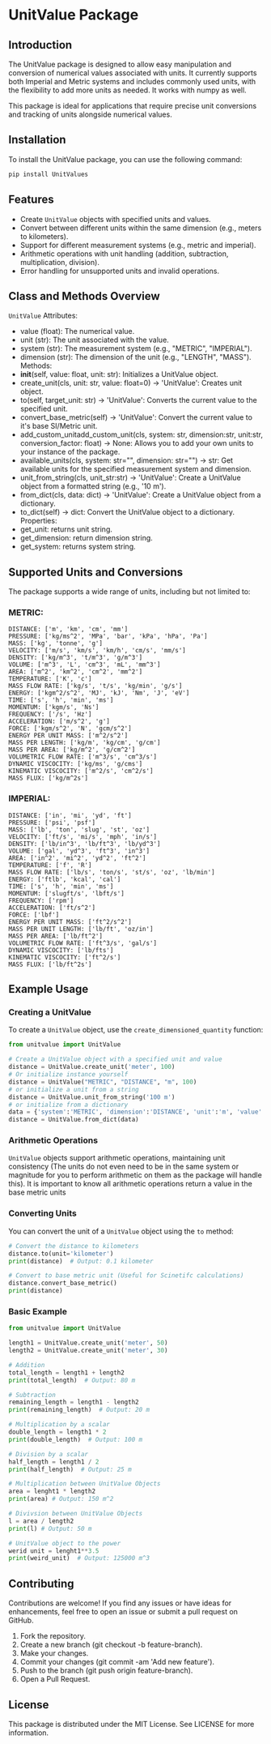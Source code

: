 # UnitValue Package
## Introduction
The UnitValue package is designed to allow easy manipulation and conversion of numerical values associated with units. It currently supports both Imperial and Metric systems and includes commonly used units, with the flexibility to add more units as needed. It works with numpy as well.

This package is ideal for applications that require precise unit conversions and tracking of units alongside numerical values.

## Installation
To install the UnitValue package, you can use the following command:

```bash
pip install UnitValues
```
## Features

- Create `UnitValue` objects with specified units and values.
- Convert between different units within the same dimension (e.g., meters to kilometers).
- Support for different measurement systems (e.g., metric and imperial).
- Arithmetic operations with unit handling (addition, subtraction, multiplication, division).
- Error handling for unsupported units and invalid operations.

## Class and Methods Overview

`UnitValue`
Attributes:
- value (float): The numerical value.
- unit (str): The unit associated with the value.
- system (str): The measurement system (e.g., "METRIC", "IMPERIAL").
- dimension (str): The dimension of the unit (e.g., "LENGTH", "MASS").
Methods:
- __init__(self, value: float, unit: str): Initializes a UnitValue object.
- create_unit(cls, unit: str, value: float=0) -> 'UnitValue': Creates unit object.
- to(self, target_unit: str) -> 'UnitValue': Converts the current value to the specified unit.
- convert_base_metric(self) -> 'UnitValue': Convert the current value to it's base SI/Metric unit.
- add_custom_unitadd_custom_unit(cls, system: str, dimension:str, unit:str, conversion_factor: float) -> None: Allows you to add your own units to your instance of the package.
- available_units(cls, system: str="", dimension: str="") -> str: Get available units for the specified measurement system and dimension.
- unit_from_string(cls, unit_str:str) -> 'UnitValue': Create a UnitValue object from a formatted string (e.g., '10 m').
- from_dict(cls, data: dict) -> 'UnitValue': Create a UnitValue object from a dictionary.
- to_dict(self) -> dict: Convert the UnitValue object to a dictionary.
Properties:
 - get_unit: returns unit string.
 - get_dimension: return dimension string.
 - get_system: returns system string. 

## Supported Units and Conversions

The package supports a wide range of units, including but not limited to:

### METRIC:
    DISTANCE: ['m', 'km', 'cm', 'mm']
    PRESSURE: ['kg/ms^2', 'MPa', 'bar', 'kPa', 'hPa', 'Pa']
    MASS: ['kg', 'tonne', 'g']
    VELOCITY: ['m/s', 'km/s', 'km/h', 'cm/s', 'mm/s']
    DENSITY: ['kg/m^3', 't/m^3', 'g/m^3']
    VOLUME: ['m^3', 'L', 'cm^3', 'mL', 'mm^3']
    AREA: ['m^2', 'km^2', 'cm^2', 'mm^2']
    TEMPERATURE: ['K', 'c']
    MASS FLOW RATE: ['kg/s', 't/s', 'kg/min', 'g/s']
    ENERGY: ['kgm^2/s^2', 'MJ', 'kJ', 'Nm', 'J', 'eV']
    TIME: ['s', 'h', 'min', 'ms']
    MOMENTUM: ['kgm/s', 'Ns']
    FREQUENCY: ['/s', 'Hz']
    ACCELERATION: ['m/s^2', 'g']
    FORCE: ['kgm/s^2', 'N', 'gcm/s^2']
    ENERGY PER UNIT MASS: ['m^2/s^2']
    MASS PER LENGTH: ['kg/m', 'kg/cm', 'g/cm']
    MASS PER AREA: ['kg/m^2', 'g/cm^2']
    VOLUMETRIC FLOW RATE: ['m^3/s', 'cm^3/s']
    DYNAMIC VISCOCITY: ['kg/ms', 'g/cms']
    KINEMATIC VISCOCITY: ['m^2/s', 'cm^2/s']
    MASS FLUX: ['kg/m^2s']

### IMPERIAL:
    DISTANCE: ['in', 'mi', 'yd', 'ft']
    PRESSURE: ['psi', 'psf']
    MASS: ['lb', 'ton', 'slug', 'st', 'oz']
    VELOCITY: ['ft/s', 'mi/s', 'mph', 'in/s']
    DENSITY: ['lb/in^3', 'lb/ft^3', 'lb/yd^3']
    VOLUME: ['gal', 'yd^3', 'ft^3', 'in^3']
    AREA: ['in^2', 'mi^2', 'yd^2', 'ft^2']
    TEMPERATURE: ['f', 'R']
    MASS FLOW RATE: ['lb/s', 'ton/s', 'st/s', 'oz', 'lb/min']
    ENERGY: ['ftlb', 'kcal', 'cal']
    TIME: ['s', 'h', 'min', 'ms']
    MOMENTUM: ['slugft/s', 'lbft/s']
    FREQUENCY: ['rpm']
    ACCELERATION: ['ft/s^2']
    FORCE: ['lbf']
    ENERGY PER UNIT MASS: ['ft^2/s^2']
    MASS PER UNIT LENGTH: ['lb/ft', 'oz/in']
    MASS PER AREA: ['lb/ft^2']
    VOLUMETRIC FLOW RATE: ['ft^3/s', 'gal/s']
    DYNAMIC VISCOCITY: ['lb/fts']
    KINEMATIC VISCOCITY: ['ft^2/s']
    MASS FLUX: ['lb/ft^2s']


## Example Usage

### Creating a UnitValue

To create a `UnitValue` object, use the `create_dimensioned_quantity` function:

```python
from unitvalue import UnitValue

# Create a UnitValue object with a specified unit and value
distance = UnitValue.create_unit('meter', 100)
# Or initialize instance yourself
distance = UnitValue("METRIC", "DISTANCE", "m", 100)
# or initialize a unit from a string
distance = UnitValue.unit_from_string('100 m')
# or initialize from a dictionary
data = {'system':'METRIC', 'dimension':'DISTANCE', 'unit':'m', 'value':100}
distance = UnitValue.from_dict(data)
```

### Arithmetic Operations

`UnitValue` objects support arithmetic operations, maintaining unit consistency (The units do not even need to be in the same system or magnitude for you to perform arithmetic on them as the package will handle this). It is important to know all arithmetic operations return a value in the base metric units

### Converting Units

You can convert the unit of a `UnitValue` object using the `to` method:

```python
# Convert the distance to kilometers
distance.to(unit='kilometer')
print(distance)  # Output: 0.1 kilometer

# Convert to base metric unit (Useful for Scinetifc calculations)
distance.convert_base_metric()
print(distance)
```

### Basic Example
```python
from unitvalue import UnitValue

length1 = UnitValue.create_unit('meter', 50)
length2 = UnitValue.create_unit('meter', 30)

# Addition
total_length = length1 + length2
print(total_length)  # Output: 80 m

# Subtraction
remaining_length = length1 - length2
print(remaining_length)  # Output: 20 m

# Multiplication by a scalar
double_length = length1 * 2
print(double_length)  # Output: 100 m

# Division by a scalar
half_length = length1 / 2
print(half_length)  # Output: 25 m

# Multiplication between UnitValue Objects
area = lenght1 * length2
print(area) # Output: 150 m^2

# Divivsion between UnitValue Objects
l = area / length2
print(l) # Output: 50 m

# UnitValue object to the power
werid unit = lenght1**3.5
print(weird_unit)  # Output: 125000 m^3
```

## Contributing
Contributions are welcome! If you find any issues or have ideas for enhancements, feel free to open an issue or submit a pull request on GitHub.
1. Fork the repository.
2. Create a new branch (git checkout -b feature-branch).
3. Make your changes.
4. Commit your changes (git commit -am 'Add new feature').
5. Push to the branch (git push origin feature-branch).
6. Open a Pull Request.

## License
This package is distributed under the MIT License. See LICENSE for more information.
